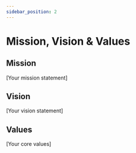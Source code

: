 ```yaml
---
sidebar_position: 2
---
```


# Mission, Vision & Values

## Mission

[Your mission statement]

## Vision

[Your vision statement]

## Values

[Your core values]
